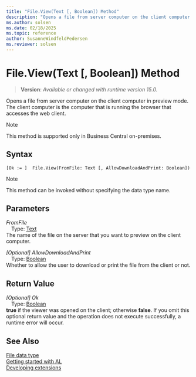 ```yaml
---
title: "File.View(Text [, Boolean]) Method"
description: "Opens a file from server computer on the client computer in preview mode."
ms.author: solsen
ms.date: 02/18/2025
ms.topic: reference
author: SusanneWindfeldPedersen
ms.reviewer: solsen
---
```

[//]: # (START>DO_NOT_EDIT)
[//]: # (IMPORTANT:Do not edit any of the content between here and the END>DO_NOT_EDIT.)
[//]: # (Any modifications should be made in the .xml files in the ModernDev repo.)
# File.View(Text [, Boolean]) Method
> **Version**: _Available or changed with runtime version 15.0._

Opens a file from server computer on the client computer in preview mode. The client computer is the computer that is running the browser that accesses the web client.

> [!NOTE]
> This method is supported only in Business Central on-premises.

## Syntax
```AL
[Ok := ]  File.View(FromFile: Text [, AllowDownloadAndPrint: Boolean])
```
> [!NOTE]
> This method can be invoked without specifying the data type name.
## Parameters
*FromFile*  
&emsp;Type: [Text](../text/text-data-type.md)  
The name of the file on the server that you want to preview on the client computer.  

*[Optional] AllowDownloadAndPrint*  
&emsp;Type: [Boolean](../boolean/boolean-data-type.md)  
Whether to allow the user to download or print the file from the client or not.  


## Return Value
*[Optional] Ok*  
&emsp;Type: [Boolean](../boolean/boolean-data-type.md)  
**true** if the viewer was opened on the client; otherwise **false**. If you omit this optional return value and the operation does not execute successfully, a runtime error will occur.  


[//]: # (IMPORTANT: END>DO_NOT_EDIT)
## See Also
[File data type](file-data-type.md)  
[Getting started with AL](../../devenv-get-started.md)  
[Developing extensions](../../devenv-dev-overview.md)